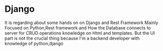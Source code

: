 # Django
It is regarding about some hands on on Django and Rest Framework
Mainly Focused on Python,Rest framework and How the Database connects to server for CRUD operations
knowledge on Html and templates. But the UI part is not the crucial thing because I'm a backend developer with knowledge of python,django
